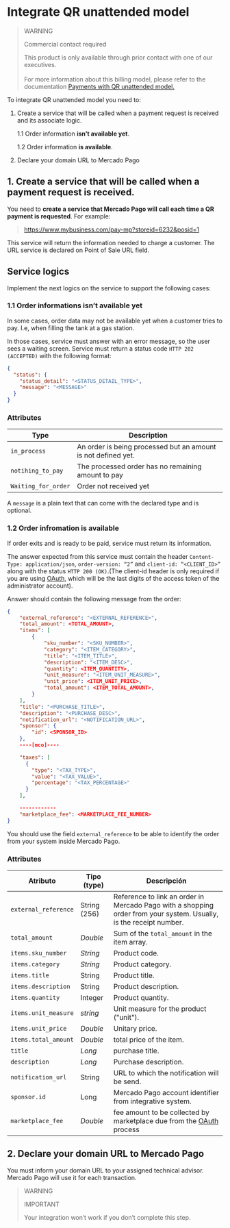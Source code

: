 # Integrate QR unattended model

> WARNING
>
> Commercial contact required
>
> This product is only available through prior contact with one of our executives.
> </br></br>
> For more information about this billing model, please refer to the documentation [Payments with QR unattended model.](/developers/en/docs/qr-code/qr-unattended/qr-unattended-part-a)

To integrate QR unattended model you need to:

1. Create a service that will be called when a payment request is received and its associate logic.

    1.1 Order information **isn’t available yet**.
    
    1.2 Order information **is available**.

2. Declare your domain URL to Mercado Pago

## 1. Create a service that will be called when a payment request is received.

You need to **create a service that Mercado Pago will call each time a QR payment is requested**. For example:

> https://www.mybusiness.com/pay-mp?storeid=6232&posid=1 

This service will return the information needed to charge a customer. The URL service is declared on Point of Sale URL field.

## Service logics

Implement the next logics on the service to support the following cases:

### 1.1 Order informations isn’t available yet

In some cases, order data may not be available yet when a customer tries to pay. I.e, when filling the tank at a gas station.

In those cases, service must answer with an error message, so the user sees a waiting screen. Service must return a status code `HTTP 202 (ACCEPTED)` with the following format:

```json
{
  "status": {
    "status_detail": "<STATUS_DETAIL_TYPE>",
    "message": "<MESSAGE>"
  }
}
```

### Attributes

| Type          |  Description                                                 |
| ------------- | ------------------------------------------------------------ |
| `in_process`     | An order is being processed but an amount is not defined yet.  |
| `notihing_to_pay`           | The processed order has no remaining amount to pay |
| `Waiting_for_order`           | Order not received yet |

A `message` is a plain text that can come with the declared type and is optional.

### 1.2 Order infromation is available

If order exits and is ready to be paid, service must return its information. 

The answer expected from this service must contain the header `Content-Type: application/json`, `order-version: “2”` and `client-id: “<CLIENT_ID>”` along with the status `HTTP 200 (OK)`.(The client-id header is only required if you are using [OAuth](https://www.mercadopago[FAKER][URL][DOMAIN]/developers/en/docs/qr-code/additional-content/security/oauth/introduction), which will be the last digits of the access token of the administrator account).

Answer should contain the following message from the order: 

```json
{
    "external_reference": "<EXTERNAL_REFERENCE>",
    "total_amount": <TOTAL_AMOUNT>,
    "items": [
        {
            "sku_number": "<SKU_NUMBER>",
            "category": "<ITEM_CATEGORY>",
            "title": "<ITEM_TITLE>",
            "description": "<ITEM_DESC>",
            "quantity": <ITEM_QUANTITY>,
            "unit_measure": "<ITEM_UNIT_MEASURE>",
            "unit_price": <ITEM_UNIT_PRICE>,
            "total_amount": <ITEM_TOTAL_AMOUNT>,
        }
    ],
    "title": "<PURCHASE_TITLE>",
    "description": "<PURCHASE_DESC>",
    "notification_url": "<NOTIFICATION_URL>",
    "sponsor": {
        "id": <SPONSOR_ID>
    },
    ----[mco]----

    "taxes": [
      {
        "type": "<TAX_TYPE>",
        "value": "<TAX_VALUE>",
        "percentage": "<TAX_PERCENTAGE>"
      }
    ],

    ------------
    "marketplace_fee": <MARKETPLACE_FEE_NUMBER>
}

```

You should use the field `external_reference` to be able to identify the order from your system inside Mercado Pago. 

### Attributes

| Atributo | Tipo (type) | Descripción |
| --- | --- | --- |
| `external_reference` | String (256) | Reference to link an order in Mercado Pago with a shopping order from your system. Usually, is the receipt number. |
| `total_amount` | _Double_ | Sum of the `total_amount` in the item array. |
| `items.sku_number` | _String_ | Product code. |
| `items.category` | _String_ | Product category. |
| `items.title` | String | Product title. |
| `items.description` | String | Product description. |
| `items.quantity` | Integer | Product quantity. |
| `items.unit_measure` | _string_ | Unit measure for the product ("unit"). |
| `items.unit_price` | _Double_ | Unitary price. |
| `items.total_amount` | _Double_ | total price of the item. |
| `title` | _Long_ | purchase title.  |
| `description` | _Long_ | Purchase description.  |
| `notification_url` | String | URL to which the notification will be send. |
| `sponsor.id` | Long | Mercado Pago account identifier from integrative system. |
| `marketplace_fee` | _Double_ | fee amount to be collected by marketplace due from the [OAuth](https://www.mercadopago[FAKER][URL][DOMAIN]/developers/en/docs/qr-code/additional-content/security/oauth/introduction) process |

## 2. Declare your domain URL to Mercado Pago

You must inform your domain URL to your assigned technical advisor. Mercado Pago will use it for each transaction. 

> WARNING
> 
> IMPORTANT
> 
> Your integration won’t work if you don’t complete this step.